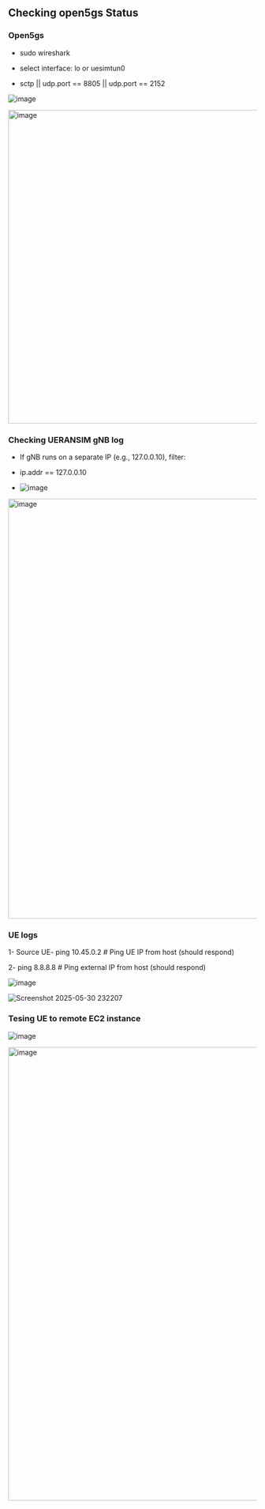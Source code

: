 ## Checking open5gs Status

### Open5gs
- sudo wireshark

- select interface: lo or uesimtun0

- sctp || udp.port == 8805 || udp.port == 2152

![image](https://github.com/user-attachments/assets/26b8d250-bb0c-4017-b572-f9cd636ae2a7)


<img width="635" alt="image" src="https://github.com/user-attachments/assets/4298412a-001f-4981-abf8-e5a5036400ca" />

### Checking UERANSIM gNB log

- If gNB runs on a separate IP (e.g., 127.0.0.10), filter:

- ip.addr == 127.0.0.10

- ![image](https://github.com/user-attachments/assets/ccd7d7c4-d086-41e1-9d2e-5c05ab9976ac)


<img width="850" alt="image" src="https://github.com/user-attachments/assets/ba82403a-b6d9-46e9-8f13-5783a5db0de8" />

### UE logs

1- Source UE- ping 10.45.0.2  # Ping UE IP from host (should respond)

2- ping 8.8.8.8    # Ping external IP from host (should respond)

![image](https://github.com/user-attachments/assets/72778642-b3ed-4523-9509-1973c15b465c)



![Screenshot 2025-05-30 232207](https://github.com/user-attachments/assets/219f44c2-d755-409b-9c2c-74e6aaa61aec)

### Tesing UE to remote EC2 instance

![image](https://github.com/user-attachments/assets/64b0d3f8-281a-4629-8eba-f3ab06b52568)


<img width="918" alt="image" src="https://github.com/user-attachments/assets/1936db87-5747-414f-9c10-b3a851779eaa" />





